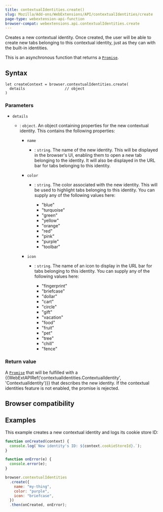 ```yaml
---
title: contextualIdentities.create()
slug: Mozilla/Add-ons/WebExtensions/API/contextualIdentities/create
page-type: webextension-api-function
browser-compat: webextensions.api.contextualIdentities.create
---
```




Creates a new contextual identity. Once created, the user will be able to create new tabs belonging to this contextual identity, just as they can with the built-in identities.

This is an asynchronous function that returns a [`Promise`](/Web/JavaScript/Reference/Global_Objects/Promise).

## Syntax

```js-nolint
let createContext = browser.contextualIdentities.create(
  details                  // object
)
```

### Parameters

- `details`

  - : `object`. An object containing properties for the new contextual identity. This contains the following properties:

    - `name`
      - : `string`. The name of the new identity. This will be displayed in the browser's UI, enabling them to open a new tab belonging to the identity. It will also be displayed in the URL bar for tabs belonging to this identity.
    - `color`

      - : `string`. The color associated with the new identity. This will be used to highlight tabs belonging to this identity. You can supply any of the following values here:

        - "blue"
        - "turquoise"
        - "green"
        - "yellow"
        - "orange"
        - "red"
        - "pink"
        - "purple"
        - "toolbar"

    - `icon`

      - : `string`. The name of an icon to display in the URL bar for tabs belonging to this identity. You can supply any of the following values here:

        - "fingerprint"
        - "briefcase"
        - "dollar"
        - "cart"
        - "circle"
        - "gift"
        - "vacation"
        - "food"
        - "fruit"
        - "pet"
        - "tree"
        - "chill"
        - "fence"

### Return value

A [`Promise`](/Web/JavaScript/Reference/Global_Objects/Promise) that will be fulfilled with a {{WebExtAPIRef('contextualIdentities.ContextualIdentity', 'ContextualIdentity')}} that describes the new identity. If the contextual identities feature is not enabled, the promise is rejected.

## Browser compatibility



## Examples

This example creates a new contextual identity and logs its cookie store ID:

```js
function onCreated(context) {
  console.log(`New identity's ID: ${context.cookieStoreId}.`);
}

function onError(e) {
  console.error(e);
}

browser.contextualIdentities
  .create({
    name: "my-thing",
    color: "purple",
    icon: "briefcase",
  })
  .then(onCreated, onError);
```


